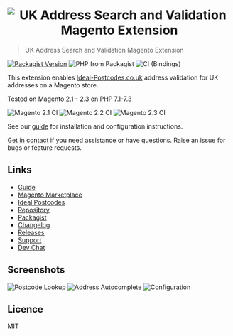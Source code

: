 <h1 align="center">
  <img src="https://img.ideal-postcodes.co.uk/Magento%20Extension%20Logo@3x.png" alt="UK Address Search and Validation Magento Extension">
</h1>

> UK Address Search and Validation Magento Extension

[![Packagist Version](https://img.shields.io/packagist/v/idealpostcodes/module-ukaddresssearch)](https://packagist.org/packages/idealpostcodes/module-ukaddresssearch)
![PHP from Packagist](https://img.shields.io/packagist/php-v/idealpostcodes/module-ukaddresssearch)
![CI (Bindings)](https://github.com/ideal-postcodes/magento/workflows/CI%20(Bindings)/badge.svg)

This extension enables [Ideal-Postcodes.co.uk](https://ideal-postcodes.co.uk) address validation for UK addresses on a Magento store.

Tested on Magento 2.1 - 2.3 on PHP 7.1-7.3

![Magento 2.1 CI](https://github.com/ideal-postcodes/magento/workflows/Magento%202.1%20CI/badge.svg)
![Magento 2.2 CI](https://github.com/ideal-postcodes/magento/workflows/Magento%202.2%20CI/badge.svg)
![Magento 2.3 CI](https://github.com/ideal-postcodes/magento/workflows/Magento%202.3%20CI/badge.svg)

See our [guide](https://ideal-postcodes.co.uk/guides/magento) for installation and configuration instructions.

[Get in contact](https://ideal-postcodes.co.uk/support) if you need assistance or have questions. Raise an issue for bugs or feature requests.

## Links

- [Guide](https://ideal-postcodes.co.uk/guides/magento)
- [Magento Marketplace](https://marketplace.magento.com/idealpostcodes-module-ukaddresssearch.html)
- [Ideal Postcodes](https://ideal-postcodes.co.uk/magento)
- [Repository](https://github.com/ideal-postcodes/magento)
- [Packagist](https://packagist.org/packages/idealpostcodes/module-ukaddresssearch)
- [Changelog](https://github.com/ideal-postcodes/magento/blob/master/CHANGELOG.md)
- [Releases](https://github.com/ideal-postcodes/magento/releases)
- [Support](https://chat.ideal-postcodes.co.uk/support)
- [Dev Chat](https://chat.ideal-postcodes.co.uk)

## Screenshots

![Postcode Lookup](https://img.ideal-postcodes.co.uk/magento-postcode-lookup-checkout.png)
![Address Autocomplete](https://img.ideal-postcodes.co.uk/magento-address-autocomplete-shipping.png)
![Configuration](https://img.ideal-postcodes.co.uk/magento-configuration-stores-3.png)

## Licence

MIT
